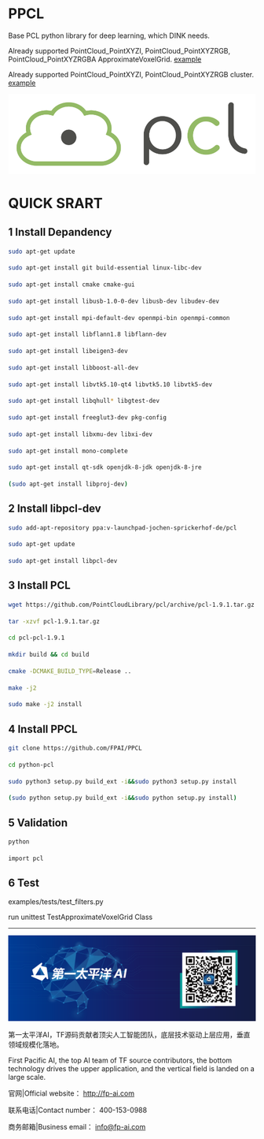 # PPCL

Base PCL python library for deep learning, which DINK needs.

Already supported PointCloud_PointXYZI, PointCloud_PointXYZRGB, PointCloud_PointXYZRGBA ApproximateVoxelGrid.
[example](https://github.com/FPAI/PPCL/blob/master/examples/tests/test_filters.py)


Already supported PointCloud_PointXYZI, PointCloud_PointXYZRGB cluster.
[example](https://github.com/FPAI/PPCL/blob/master/examples/official/Segmentation/cluster_extraction_XYZI.py)



![PCL](pcl_logo.png)

# QUICK SRART

## 1 Install Depandency

```bash
sudo apt-get update 

sudo apt-get install git build-essential linux-libc-dev 

sudo apt-get install cmake cmake-gui 

sudo apt-get install libusb-1.0-0-dev libusb-dev libudev-dev 

sudo apt-get install mpi-default-dev openmpi-bin openmpi-common 

sudo apt-get install libflann1.8 libflann-dev 

sudo apt-get install libeigen3-dev 

sudo apt-get install libboost-all-dev 

sudo apt-get install libvtk5.10-qt4 libvtk5.10 libvtk5-dev 

sudo apt-get install libqhull* libgtest-dev 

sudo apt-get install freeglut3-dev pkg-config 

sudo apt-get install libxmu-dev libxi-dev 

sudo apt-get install mono-complete 

sudo apt-get install qt-sdk openjdk-8-jdk openjdk-8-jre 

(sudo apt-get install libproj-dev)
```


## 2 Install libpcl-dev


```bash
sudo add-apt-repository ppa:v-launchpad-jochen-sprickerhof-de/pcl

sudo apt-get update

sudo apt-get install libpcl-dev
```


## 3 Install PCL

```bash
wget https://github.com/PointCloudLibrary/pcl/archive/pcl-1.9.1.tar.gz

tar -xzvf pcl-1.9.1.tar.gz

cd pcl-pcl-1.9.1

mkdir build && cd build

cmake -DCMAKE_BUILD_TYPE=Release ..

make -j2

sudo make -j2 install
```

## 4 Install PPCL

```bash
git clone https://github.com/FPAI/PPCL

cd python-pcl

sudo python3 setup.py build_ext -i&&sudo python3 setup.py install

(sudo python setup.py build_ext -i&&sudo python setup.py install)
```

## 5 Validation

```bash
python

import pcl

```

## 6 Test


examples/tests/test_filters.py

run unittest     TestApproximateVoxelGrid Class



***

[![第一太平洋AI](fpai.png)](http://fp-ai.com)

第一太平洋AI，TF源码贡献者顶尖人工智能团队，底层技术驱动上层应用，垂直领域规模化落地。

First Pacific AI, the top AI team of TF source contributors, the bottom technology drives the upper application, and the vertical field is landed on a large scale.


官网|Official website： http://fp-ai.com

联系电话|Contact number： 400-153-0988

商务邮箱|Business email： info@fp-ai.com
